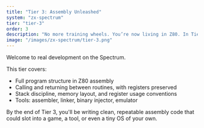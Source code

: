 ```yaml
---
title: "Tier 3: Assembly Unleashed"
system: "zx-spectrum"
tier: "tier-3"
order: 3
description: "No more training wheels. You’re now living in Z80. In Tier 3, you’ll write full programs in assembly, working directly with memory, logic, and structure."
image: "/images/zx-spectrum/tier-3.png"
---
```


Welcome to real development on the Spectrum.

This tier covers:
- Full program structure in Z80 assembly
- Calling and returning between routines, with registers preserved
- Stack discipline, memory layout, and register usage conventions
- Tools: assembler, linker, binary injector, emulator

By the end of Tier 3, you'll be writing clean, repeatable assembly code that could slot into a game, a tool, or even a tiny OS of your own.
